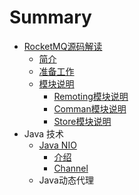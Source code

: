 # Summary

* [RocketMQ源码解读](rocketmqyuan-ma-jie-du.md)
  * [简介](README.md)
  * [准备工作](zhun-bei-gong-zuo.md)
  * [模块说明](mo-kuai-shuo-ming.md)
    * [Remoting模块说明](xiang-mu-jie-gou-shuo-ming.md)
    * [Comman模块说明](comman.md)
    * [Store模块说明](storemo-kuai-shuo-ming.md)
* Java 技术
  * [Java NIO](java-nio.md)
    * [介绍](java-nio/jie-shao.md)
    * [Channel](java-nio/channel.md)
  * Java动态代理



